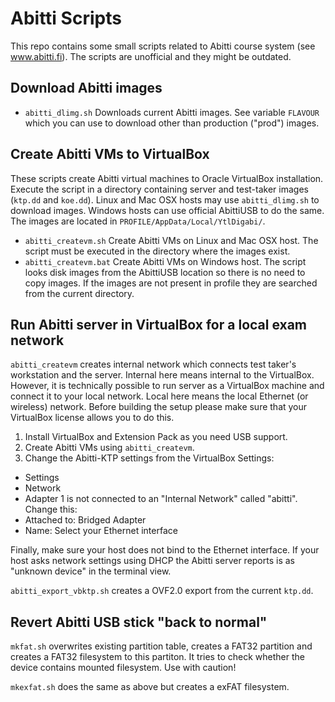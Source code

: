 # Abitti Scripts

This repo contains some small scripts related to Abitti course system (see
www.abitti.fi). The scripts are unofficial and they might be outdated.

## Download Abitti images

 * `abitti_dlimg.sh` Downloads current Abitti images. See variable `FLAVOUR`
   which you can use to download other than production ("prod") images.

## Create Abitti VMs to VirtualBox

These scripts create Abitti virtual machines to Oracle VirtualBox
installation. Execute the script in a directory containing server and
test-taker images (`ktp.dd` and `koe.dd`). Linux and Mac OSX hosts may use
`abitti_dlimg.sh` to download images. Windows hosts can use official AbittiUSB
to do the same. The images are located in `PROFILE/AppData/Local/YtlDigabi/`.

 * `abitti_createvm.sh` Create Abitti VMs on Linux and Mac OSX host. The script must be executed in the directory where the images exist.
 * `abitti_createvm.bat` Create Abitti VMs on Windows host. The script looks disk images from the AbittiUSB location so there is no need to copy images. If the images are not present in profile they are searched from the current directory.

## Run Abitti server in VirtualBox for a local exam network

`abitti_createvm` creates internal network which connects test taker's workstation and the server. Internal here means internal to the VirtualBox. However, it is technically possible to run server as a VirtualBox machine and connect it to your local network. Local here means the local Ethernet (or wireless) network. Before building the setup please make sure that your VirtualBox license allows you to do this.

 1) Install VirtualBox and Extension Pack as you need USB support.
 2) Create Abitti VMs using `abitti_createvm`. 
 3) Change the Abitti-KTP settings from the VirtualBox Settings:
  * Settings
  * Network
  * Adapter 1 is not connected to an "Internal Network" called "abitti". Change this:
  * Attached to: Bridged Adapter
  * Name: Select your Ethernet interface
 
Finally, make sure your host does not bind to the Ethernet interface. If your host asks network settings using DHCP the Abitti server reports is as "unknown device" in the terminal view.

`abitti_export_vbktp.sh` creates a OVF2.0 export from the current `ktp.dd`.

## Revert Abitti USB stick "back to normal"

`mkfat.sh` overwrites existing partition table, creates a FAT32 partition
and creates a FAT32 filesystem to this partiton. It tries to check whether
the device contains mounted filesystem. Use with caution!

`mkexfat.sh` does the same as above but creates a exFAT filesystem.

